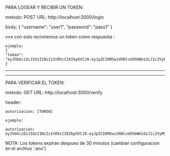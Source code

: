PARA LOGEAR Y RECIBIR UN TOKEN: 

metodo: POST
URL: http://localhost:3000/login

body: 
    {
    "username": "user1",
    "password": "pass1"
    }

»»» con esto reciviremos un token como respuesta :

    ejemplo:
    {
    "token": "eyJhbGciOiJIUzI1NiIsInR5cCI6IkpXVCJ9.eyJpZCI6MSwidXNlcm5hbWUiOiJ1c2VyMSIsImlhdCI6MTcyMDY1NTg2OSwiZXhwIjoxNzIwNjU3NjY5fQ.86VeshwGGjn3vCdefipmtp61iMch16hgrzBQOw5KRIo"
    }



-------------------------------------------------
-------------------------------------------------


PARA VERIFICAR EL TOKEN:

metodo: GET
URL: http://localhost:3000/verify

header:

    autorizacion: [TOKEN]

    ejemplo:

    autorizacion: eyJhbGciOiJIUzI1NiIsInR5cCI6IkpXVCJ9.eyJpZCI6MSwidXNlcm5hbWUiOiJ1c2VyMSIsImlhdCI6MTcyMDY1NTg2OSwiZXhwIjoxNzIwNjU3NjY5fQ.86VeshwGGjn3vCdefipmtp61iMch16hgrzBQOw5KRIo



NOTA: Los tokens expiran despues de 30 minutos (cambiar configuracion en el archivo '.env')
